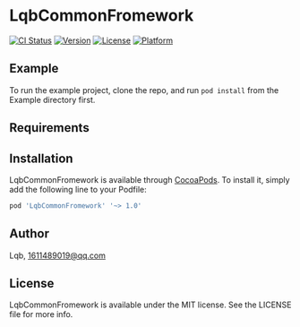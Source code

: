 # LqbCommonFromework

[![CI Status](https://img.shields.io/travis/Lqb/LqbCommonFromework.svg?style=flat)](https://travis-ci.org/Lqb/LqbCommonFromework)
[![Version](https://img.shields.io/cocoapods/v/LqbCommonFromework.svg?style=flat)](https://cocoapods.org/pods/LqbCommonFromework)
[![License](https://img.shields.io/cocoapods/l/LqbCommonFromework.svg?style=flat)](https://cocoapods.org/pods/LqbCommonFromework)
[![Platform](https://img.shields.io/cocoapods/p/LqbCommonFromework.svg?style=flat)](https://cocoapods.org/pods/LqbCommonFromework)

## Example

To run the example project, clone the repo, and run `pod install` from the Example directory first.

## Requirements

## Installation

LqbCommonFromework is available through [CocoaPods](https://cocoapods.org). To install
it, simply add the following line to your Podfile:

```ruby
pod 'LqbCommonFromework' '~> 1.0'
```

## Author

Lqb, 1611489019@qq.com

## License

LqbCommonFromework is available under the MIT license. See the LICENSE file for more info.
